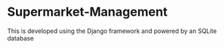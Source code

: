 # Supermarket-Management
This is developed using the Django framework and powered by an SQLite database
